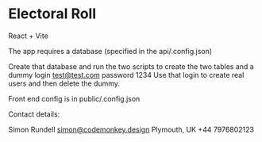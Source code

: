 # Electoral Roll
React + Vite

The app requires a database (specified in the api/.config.json)

Create that database and run the two scripts to create the two tables and a dummy login test@test.com password 1234
Use that login to create real users and then delete the dummy.

Front end config is in public/.config.json


Contact details:

Simon Rundell simon@codemonkey.design
Plymouth, UK
+44 7976802123
